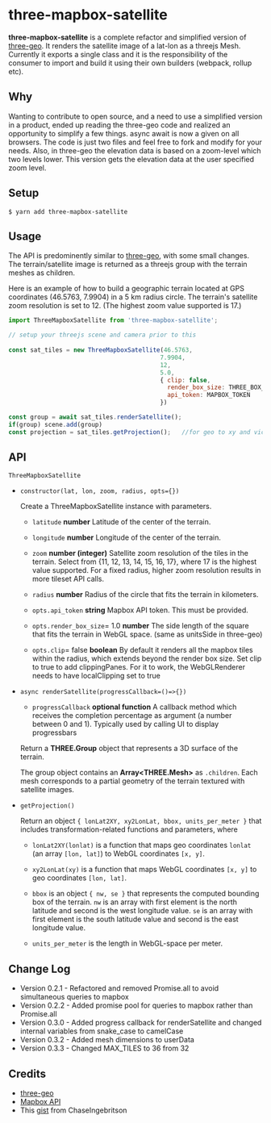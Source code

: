 # three-mapbox-satellite


**three-mapbox-satellite** is a complete refactor and simplified version of [three-geo](https://github.com/w3reality/three-geo). It renders the satellite image of a lat-lon as a threejs Mesh. Currently it exports a single class and it is the responsibility of the consumer to import and build it using their own builders (webpack, rollup etc). 

## Why

Wanting to contribute to open source, and a need to use a simplified version in a product, ended up reading the three-geo code and realized an opportunity to simplify a few things. async await is now a given on all browsers. The code is just two files and feel free to fork and modify for your needs. Also, in three-geo the elevation data is based on a zoom-level which two levels lower. This version gets the elevation data at the user specified zoom level.

## Setup

```
$ yarn add three-mapbox-satellite
```

## Usage

The API is predominently similar to [three-geo](https://github.com/w3reality/three-geo), with some small changes. 
The terrain/satellite image is returned as a threejs group with the terrain meshes as children. 


Here is an example of how to build a geographic terrain located at GPS coordinates (46.5763, 7.9904) in a 5 km radius circle. The terrain's satellite zoom resolution is set to 12. (The highest zoom value supported is 17.)

```js
import ThreeMapboxSatellite from 'three-mapbox-satellite';

// setup your threejs scene and camera prior to this
 
const sat_tiles = new ThreeMapboxSatellite(46.5763, 
                                          7.9904, 
                                          12, 
                                          5.0, 
                                          { clip: false, 
                                            render_box_size: THREE_BOX_SIZE,
                                            api_token: MAPBOX_TOKEN 
                                          })

const group = await sat_tiles.renderSatellite();
if(group) scene.add(group)
const projection = sat_tiles.getProjection();   //for geo to xy and vice-versa . see below for explanation
```

## API

`ThreeMapboxSatellite`

- `constructor(lat, lon, zoom, radius, opts={})`

  Create a ThreeMapboxSatellite instance with parameters.

  - `latitude` **number** Latitude of the center of the terrain.

  - `longitude` **number** Longitude of the center of the terrain.

  - `zoom` **number (integer)** Satellite zoom resolution of the tiles in the terrain. Select from {11, 12, 13, 14, 15, 16, 17}, where 17 is the highest value supported. For a fixed radius, higher zoom resolution results in more tileset API calls.

  - `radius` **number** Radius of the circle that fits the terrain in kilometers.

  - `opts.api_token` **string** Mapbox API token. This must be provided.

  - `opts.render_box_size`= 1.0 **number** The side length of the square that fits the terrain in WebGL space. (same as unitsSide in three-geo)

  - `opts.clip`= false **boolean** By default it renders all the mapbox tiles within the radius, which extends beyond the render box size. Set clip to true to add clippingPanes. For it to work, the WebGLRenderer needs to have localClipping set to true
  
- `async renderSatellite(progressCallback=()=>{})` 
  - `progressCallback` **optional function** A callback method which receives the completion percentage as argument (a number between 0 and 1). Typically used by calling UI to display progressbars

  Return a **THREE.Group** object that represents a 3D surface of the terrain.


  The group object contains an **Array\<THREE.Mesh\>** as `.children`. Each mesh corresponds to a partial geometry of the terrain textured with satellite images.

- `getProjection()`

  Return an object `{ lonLat2XY, xy2LonLat, bbox, units_per_meter }` that includes transformation-related functions and parameters, where

  - `lonLat2XY(lonlat)` is a function that maps geo coordinates `lonlat` (an array `[lon, lat]`) to WebGL coordinates `[x, y]`.

  - `xy2LonLat(xy)` is a function that maps WebGL coordinates `[x, y]` to geo coordinates `[lon, lat]`.

  - `bbox` is an object `{ nw, se }` that represents the computed bounding box of the terrain. `nw` is an array with first element is the north latitude and second is the west longitude value. `se` is an array with first element is the south latitude value and second is the east longitude value. 

  - `units_per_meter` is the length in WebGL-space per meter.

## Change Log
 * Version 0.2.1 - Refactored and removed Promise.all to avoid simultaneous queries to mapbox 
 * Version 0.2.2 - Added promise pool for queries to mapbox rather than Promise.all
 * Version 0.3.0 - Added progress callback for renderSatellite and changed internal variables from snake_case to camelCase
 * Version 0.3.2 - Added mesh dimensions to userData
 * Version 0.3.3 - Changed MAX_TILES to 36 from 32

## Credits
* [three-geo](https://github.com/w3reality/three-geo)
* [Mapbox API](https://docs.mapbox.com/api/overview/)
* This [gist](https://gist.github.com/ChaseIngebritson/22803b340664becdc08b03683e9f935d) from ChaseIngebritson

